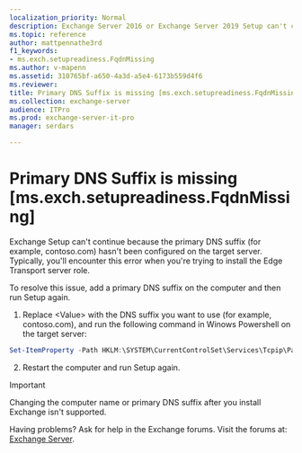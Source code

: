 ```yaml
---
localization_priority: Normal
description: Exchange Server 2016 or Exchange Server 2019 Setup can't continue because the primary DNS suffix hasn't been configured on the target server.
ms.topic: reference
author: mattpennathe3rd
f1_keywords:
- ms.exch.setupreadiness.FqdnMissing
ms.author: v-mapenn
ms.assetid: 310765bf-a650-4a3d-a5e4-6173b559d4f6
ms.reviewer: 
title: Primary DNS Suffix is missing [ms.exch.setupreadiness.FqdnMissing]
ms.collection: exchange-server
audience: ITPro
ms.prod: exchange-server-it-pro
manager: serdars

---
```


# Primary DNS Suffix is missing [ms.exch.setupreadiness.FqdnMissing]

Exchange Setup can't continue because the primary DNS suffix (for example, contoso.com) hasn't been configured on the target server. Typically, you'll encounter this error when you're trying to install the Edge Transport server role.

To resolve this issue, add a primary DNS suffix on the computer and then run Setup again.

1. Replace \<Value\> with the DNS suffix you want to use (for example, contoso.com), and run the following command in Winows Powershell on the target server:

```powershell
Set-ItemProperty -Path HKLM:\SYSTEM\CurrentControlSet\Services\Tcpip\Parameters -Name 'NV Domain' -Value <Value>
```

2. Restart the computer and run Setup again.

> [!IMPORTANT]
> Changing the computer name or primary DNS suffix after you install Exchange isn't supported.

Having problems? Ask for help in the Exchange forums. Visit the forums at: [Exchange Server](https://go.microsoft.com/fwlink/p/?linkId=60612).
